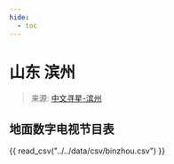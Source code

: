 ```yaml
---
hide:
  - toc
---
```


# 山东 滨州

> 来源: [中文寻星-滨州](http://dtmb.saoing.com/binzhou.htm)

## 地面数字电视节目表

{{ read_csv("../../data/csv/binzhou.csv") }}
